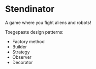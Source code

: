 # Stendinator
A game where you fight aliens and robots!

Toegepaste design patterns:

- Factory method
- Builder
- Strategy
- Observer
- Decorator
